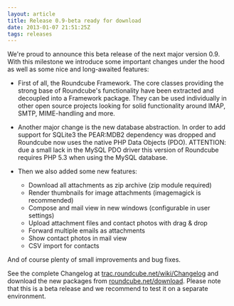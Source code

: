 ```yaml
---
layout: article
title: Release 0.9-beta ready for download
date: 2013-01-07 21:51:25Z
tags: releases
---
```

We're proud to announce this beta release of the next major version 0.9. With this milestone we introduce some important changes under the hood as well as some nice and long-awaited features:

* First of all, the Roundcube Framework. The core classes providing the strong base of Roundcube's functionality have been extracted and decoupled into a Framework package. They can be used individually in other open source projects looking for solid functionality around IMAP, SMTP, MIME-handling and more.

* Another major change is the new database abstraction. In order to add support for SQLite3 the PEAR:MDB2 dependency was dropped and Roundcube now uses the native PHP Data Objects (PDO).  ATTENTION: due a small lack in the MySQL PDO driver this version of Roundcube requires PHP 5.3 when using the MySQL database.

* Then we also added some new features:
  * Download all attachments as zip archive (zip module required)
  * Render thumbnails for image attachments (imagemagick is recommended)
  * Compose and mail view in new windows (configurable in user settings)
  * Upload attachment files and contact photos with drag & drop
  * Forward multiple emails as attachments
  * Show contact photos in mail view
  * CSV import for contacts

And of course plenty of small improvements and bug fixes.

See the complete Changelog at [trac.roundcube.net/wiki/Changelog](http://trac.roundcube.net/wiki/Changelog) and download the new packages from [roundcube.net/download](http://roundcube.net/download). Please note that this is a beta release and we recommend to test it on a separate environment.

